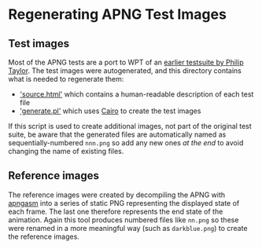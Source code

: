 # Regenerating APNG Test Images

## Test images

Most of the APNG tests are a port to WPT of an [earlier testsuite by Philip Taylor](https://philip.html5.org/tests/apng/tests.html). The test images were autogenerated, and this directory contains what is needed to regenerate them:

- ['source.html'](./source.html) which contains a human-readable description of each test file
- ['generate.pl'](./generate.pl) which uses [Cairo](https://www.cairographics.org/) to create the test images

If this script is used to create additional images, not part of the original test suite, be aware that the generated files are automatically named as sequentially-numbered `nnn.png` so add any new ones _at the end_ to avoid changing the name of existing files.

## Reference images

The reference images were created by decompiling the APNG with [apngasm](https://github.com/apngasm/apngasm) into a series of static PNG representing the displayed state of each frame. The last one therefore represents the end state of the animation. Again this tool produces numbered files like `nn.png` so these were renamed in a more meaningful way (such as `darkblue.png`) to create the reference images.
